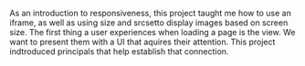 As an introduction to responsiveness, this project taught me how to use an iframe, as well as using size and srcsetto display 
images based on screen size. The first thing a user experiences when loading a page is the view. We want to present
them with a UI that aquires their attention. This project indtroduced principals that help establish that connection.
